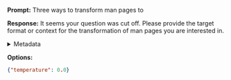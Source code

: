 **Prompt:**
Three ways to transform man pages to 

**Response:**
It seems your question was cut off. Please provide the target format or context for the transformation of man pages you are interested in.

<details><summary>Metadata</summary>

- Duration: 1472 ms
- Datetime: 2023-11-25T13:06:34.897237
- Model: gpt-4-1106-preview

</details>

**Options:**
```json
{"temperature": 0.0}
```

